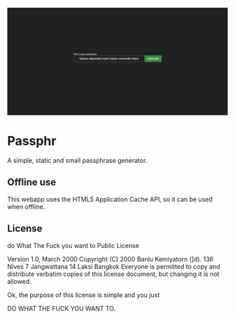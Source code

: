![Example screenshot](/example.png)

# Passphr
A simple, static and small passphrase generator.

## Offline use
This webapp uses the HTML5 Application Cache API, so it can be used when offline.

## License
do What The Fuck you want to Public License

Version 1.0, March 2000
Copyright (C) 2000 Banlu Kemiyatorn (]d).
136 Nives 7 Jangwattana 14 Laksi Bangkok
Everyone is permitted to copy and distribute verbatim copies
of this license document, but changing it is not allowed.

Ok, the purpose of this license is simple
and you just

DO WHAT THE FUCK YOU WANT TO.